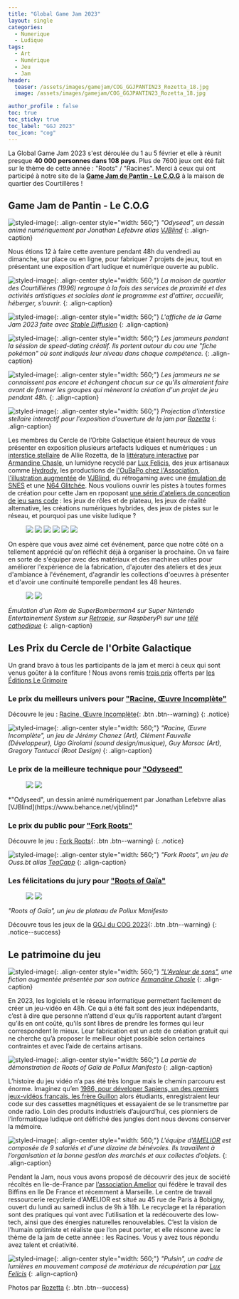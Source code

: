 ```yaml
---
title: "Global Game Jam 2023"
layout: single
categories:
  - Numerique
  - Ludique 
tags:
  - Art 
  - Numérique 
  - Jeu 
  - Jam
header:
  teaser: /assets/images/gamejam/COG_GGJPANTIN23_Rozetta_18.jpg
  image: /assets/images/gamejam/COG_GGJPANTIN23_Rozetta_18.jpg

author_profile : false
toc: true
toc_sticky: true
toc_label: "GGJ 2023"
toc_icon: "cog"
---
```

La Global Game Jam 2023 s'est déroulée du 1 au 5 février et elle à réunit presque **40 000 personnes dans 108 pays**. Plus de 7600 jeux ont été fait sur le thème de cette année : "Roots" / "Racines". Merci à ceux qui ont participé à notre site de la [**Game Jam de Pantin - Le C.O.G**](/game-jam-de-pantin/) à la maison de quartier des Courtillères !

## Game Jam de Pantin - Le C.O.G

![styled-image](/assets/images/gamejam/COG_GGJPANTIN23_Rozetta_24.jpg "Odyseed"){: .align-center style="width: 560;"}
*"Odyseed", un dessin animé numériquement par Jonathan Lefebvre alias [VJBlind](https://www.behance.net/vjblind)*
{: .align-caption}

 Nous étions 12 à faire cette aventure pendant 48h du vendredi au dimanche, sur place ou en ligne, pour fabriquer 7 projets de jeux, tout en présentant une exposition d'art ludique et numérique ouverte au public. 

![styled-image](/assets/images/gamejam/COG_GGJPANTIN23_Rozetta_09.jpg "Odyseed"){: .align-center style="width: 560;"}
*La maison de quartier des Courtillières (1996) regroupe à la fois des services de proximité et des activités artistiques et sociales dont le programme est d'attirer, accueillir, héberger, s’ouvrir.*
{: .align-caption}

![styled-image](/assets/images/AfficheGameJam.jpg "Affiche"){: .align-center style="width: 560;"}
*L'affiche de la Game Jam 2023 faite avec [Stable Diffusion](https://www.stable-diffusion-france.fr/)*
{: .align-caption}

![styled-image](/assets/images/gamejam/COG_GGJPANTIN23_Rozetta_30.jpg "Affiche"){: .align-center style="width: 560;"}
*Les jammeurs pendant la séssion de speed-dating créatif. Ils portent autour du cou une "fiche pokémon" où sont indiqués leur niveau dans chaque compétence.*
{: .align-caption}

![styled-image](/assets/images/gamejam/COG_GGJPANTIN23_Rozetta_28.jpg "Affiche"){: .align-center style="width: 560;"}
*Les jammeurs ne se connaissent pas encore et échangent chacun sur ce qu'ils aimeraient faire avant de former les groupes qui mèneront la création d'un projet de jeu pendant 48h.*
{: .align-caption}


![styled-image](/assets/images/gamejam/COG_GGJPANTIN23_Rozetta_03.jpg "Odyseed"){: .align-center style="width: 560;"}
*Projection d'interstice stellaire interactif pour l'exposition d'ouverture de la jam par [Rozetta](https://www.allierozetta.com/)*
{: .align-caption}

Les membres du Cercle de l’Orbite Galactique étaient heureux de vous présenter en exposition plusieurs artefacts ludiques et numériques : un [interstice stellaire](https://www.allierozetta.com/all/vjart/modulaura/) de Allie Rozetta, de la [littérature interactive](https://books.apple.com/fr/book/lavaleur-de-sons/id976527880) par [Armandine Chasle](http://www.armandinechasle.fr/), un lumidyne recyclé par [Lux Felicis](https://www.instagram.com/luxfelicis/), des jeux artisanaux comme [Hydrody](https://comeuneidee.com/jeux/100009-ydrody-jeu-de-cooperation-fabrique-en-aveyron-3760032261035.html), les productions de [l'OuBaPo chez l'Association](https://fr.wikipedia.org/wiki/Ouvroir_de_bande_dessin%C3%A9e_potentielle), [l'illustration augmentée](https://globalgamejam.org/2023/games/odyseed-8) de [VJBlind](https://www.instagram.com/vjblind/), du rétrogaming avec une [émulation de SNES](https://retropie.org.uk/) et une [N64 Glitchée](/analog-digital/). Nous voulions ouvrir les pistes à toutes formes de création pour cette Jam en rpoposant [une série d'ateliers de conception de jeu sans code](/no-jam-no-game/) : les jeux de rôles et de plateau, les jeux de réalité alternative, les créations numériques hybrides, des jeux de pistes sur le réseau, et pourquoi pas une visite ludique ? 

<figure class="half">
  <img src="/assets/images/gamejam/COG_GGJPANTIN23_Rozetta_10.jpg">

  <img src="/assets/images/gamejam/COG_GGJPANTIN23_Rozetta_08.jpg">
 
  <img src="/assets/images/gamejam/COG_GGJPANTIN23_Rozetta_15.jpg">

  <img src="/assets/images/gamejam/COG_GGJPANTIN23_Rozetta_20.jpg">

  <img src="/assets/images/gamejam/COG_GGJPANTIN23_Rozetta_04.jpg">

  <img src="/assets/images/gamejam/COG_GGJPANTIN23_Rozetta_05.jpg">
</figure>

On espère que vous avez aimé cet événement, parce que notre côté on a tellement apprécié qu'on réfléchit déjà à organiser la prochaine. On va faire en sorte de s'équiper avec des matériaux et des machines utiles pour améliorer l'expérience de la fabrication, d'ajouter des ateliers et des jeux d'ambiance à l'événement, d'agrandir les collections d'oeuvres à présenter et d'avoir une continuité temporelle pendant les 48 heures. 

<figure class="half">
  <img src="/assets/images/gamejam/COG_GGJPANTIN23_Rozetta_11.jpg">

  <img src="/assets/images/gamejam/COG_GGJPANTIN23_Rozetta_25.jpg">
 </figure>

*Émulation d'un Rom de SuperBomberman4 sur Super Nintendo Entertainement System sur [Retropie](https://retropie.org.uk/), sur RaspberyPi sur une [télé cathodique](/analog-digital/)*
{: .align-caption}

## Les Prix du Cercle de l'Orbite Galactique

Un grand bravo à tous les participants de la jam et merci à ceux qui sont venus goûter à la confiture ! Nous avons remis [trois prix](https://legrimoire.net/librairie/fr/publications/33-des-astres-humains-prix-mille-saisons-2022.html) offerts par [les Éditions Le Grimoire](https://legrimoire.net/librairie/fr/)

### Le prix du **meilleurs univers** pour ["Racine, Œuvre Incomplète"](https://globalgamejam.org/2023/games/ph%C3%A8dre-5)

Découvre le jeu : [Racine, Œuvre Incomplète](https://johnroots.vercel.app/){: .btn .btn--warning}
{: .notice} 

![styled-image](/assets/images/gamejam/Racine.png "Racine"){: .align-center style="width: 560;"}
*"Racine, Œuvre Incomplète", un jeu de Jérémy Chanez (Art), Clément Fauvelle (Développeur), Ugo Girolami (sound design/musique), Guy Marsac (Art), Gregory Tantucci (Root Design)*
{: .align-caption}

### Le prix de la **meilleure technique** pour ["Odyseed"](https://globalgamejam.org/2023/games/odyseed-8)

<figure class="half">
  <img src="/assets/images/gamejam/COG_GGJPANTIN23_Rozetta_23.jpg">
 
  <img src="/assets/images/gamejam/COG_GGJPANTIN23_Rozetta_22.jpg">
</figure>
*"Odyseed", un dessin animé numériquement par Jonathan Lefebvre alias [VJBlind](https://www.behance.net/vjblind)*


### Le **prix du public** pour ["Fork Roots"](https://globalgamejam.org/2023/games/fork-roots-9) 

Découvre le jeu : [Fork Roots](https://ouss23.itch.io/fork-roots){: .btn .btn--warning}
{: .notice} 

![styled-image](/assets/images/gamejam/Fork.png "Fork"){: .align-center style="width: 560;"}
*"Fork Roots", un jeu de Ouss.bt alias [TeaCapp](https://play.google.com/store/apps/dev?id=7045875058654236279)*
{: .align-caption}

###  Les félicitations du jury pour ["Roots of Gaïa"](https://globalgamejam.org/2023/games/roots-ga%C3%AFa-9)

<figure class="half">
  <img src="/assets/images/gamejam/COG_GGJPANTIN23_Rozetta_32.jpg">
 
  <img src="/assets/images/gamejam/COG_GGJPANTIN23_Rozetta_33.jpg">
</figure>

*"Roots of Gaïa", un jeu de plateau de Pollux Manifesto*

Découvre tous les jeux de la [GGJ du COG 2023](https://globalgamejam.org/2023/jam-sites/game-jam-de-pantin-le-cog/games){: .btn .btn--warning}
{: .notice--success} 

## Le patrimoine du jeu

![styled-image](/assets/images/gamejam/armandine.png "Avaleur"){: .align-center style="width: 560;"}
*["L'Avaleur de sons"](https://books.apple.com/fr/book/lavaleur-de-sons/id976527880?fbclid=IwAR29d4WcZux_p-pvZ222OxBVZbIZ516wMkSrShZqryZDYLdFbcwLCLdJG3g), une fiction augmentée présentée par son autrice [Armandine Chasle](http://www.armandinechasle.fr/)*
{: .align-caption}

En 2023, les logiciels et le réseau informatique permettent facilement de créer un jeu-vidéo en 48h. Ce qui a été fait sont des jeux indépendants, c’est à dire que personne n’attend d'eux qu’ils rapportent autant d’argent qu’ils en ont coûté, qu'ils sont libres de prendre les formes qui leur correspondent le mieux. Leur fabrication est un acte de création gratuit qui ne cherche qu’à proposer le meilleur objet possible selon certaines contraintes et avec l’aide de certains artisans.

![styled-image](/assets/images/gamejam/COG_GGJPANTIN23_Rozetta_34.jpg "Gaya3"){: .align-center style="width: 560;"}
*La partie de démonstration de Roots of Gaïa de Pollux Manifesto*
{: .align-caption}

L’histoire du jeu vidéo n’a pas été très longue mais le chemin parcouru est énorme. Imaginez qu’en [1986, pour déveloper Sapiens, un des premiers jeux-vidéos français, les frère Guillon](https://www.youtube.com/watch?v=LtdBOYTegMM) alors étudiants, enregistraient leur code sur des cassettes magnétiques et essayaient de se le transmettre par onde radio. Loin des produits industriels d’aujourd’hui, ces pionniers de l’informatique ludique ont défriché des jungles dont nous devons conserver la mémoire.

![styled-image](/assets/images/gamejam/COG_GGJPANTIN23_Rozetta_19.jpg "Gaya3"){: .align-center style="width: 560;"}
*L'équipe d'[AMELIOR](http://amelior.canalblog.com/) est composée de 9 salariés et d'une dizaine de bénévoles. Ils travaillent à l’organisation et la bonne gestion des marchés et aux collectes d’objets.*
{: .align-caption}

Pendant la Jam, nous vous avons proposé de découvrir des jeux de société récoltés en Ile-de-France par [l’association Amelior](http://amelior.canalblog.com/) qui fédère le travail des Biffins en Ile De France et récemment à Marseille. Le centre de travail ressourcerie recyclerie d'AMELIOR est situé au 45 rue de Paris à Bobigny, ouvert du lundi au samedi inclus de 9h à 18h. Le recyclage et la réparation sont des pratiques qui vont avec l’utilisation et la redécouverte des low-tech, ainsi que des énergies naturelles renouvelables. C’est la vision de l’humain optimiste et réaliste que l’on peut porter, et elle résonne avec le thème de la jam de cette année : les Racines. Vous y avez tous répondu avez talent et créativité.

![styled-image](/assets/images/gamejam/COG_GGJPANTIN23_Rozetta_27.jpg "Gaya3"){: .align-center style="width: 560;"}
*"Pulsin", un cadre de lumières en mouvement composé de matériaux de récupération par [Lux Felicis](https://www.instagram.com/luxfelicis/)*
{: .align-caption}

Photos par [Rozetta](https://www.allierozetta.com/)
{: .btn .btn--success} 
